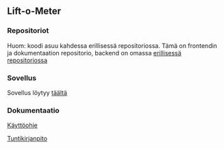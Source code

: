 ## Lift-o-Meter

### Repositoriot

Huom: koodi asuu kahdessa erillisessä repositoriossa. Tämä on frontendin ja dokumentaation repositorio, backend on omassa [erillisessä repositoriossa](https://github.com/TommiON/lift-o-meter-backend-2)

### Sovellus

Sovellus löytyy [täältä](http://lift-o-meter-front.herokuapp.com)

### Dokumentaatio

[Käyttöohje](https://github.com/TommiON/lift-o-meter-frontend/blob/master/documentation/manual.md)

[Tuntikirjanpito](https://github.com/TommiON/lift-o-meter-frontend/blob/master/documentation/tunnit.md)